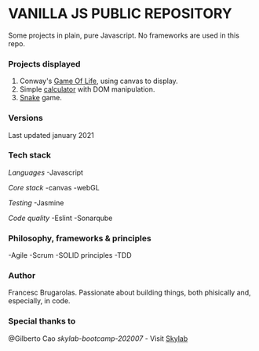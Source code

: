 VANILLA JS PUBLIC REPOSITORY
============================

Some projects in plain, pure Javascript. No frameworks are used in this repo.


### Projects displayed

1. Conway's [Game Of Life](https://github.com/fcesc-code/vanillaJS/tree/master/game_of_life), using canvas to display. 
2. Simple [calculator](https://github.com/fcesc-code/vanillaJS/tree/master/simple_calculator) with DOM manipulation.
3. [Snake](https://github.com/fcesc-code/vanillaJS/tree/master/game_snake) game.

### Versions

Last updated january 2021

### Tech stack

*Languages*
-Javascript

*Core stack*
-canvas
-webGL

*Testing*
-Jasmine

*Code quality*
-Eslint
-Sonarqube

### Philosophy, frameworks & principles

-Agile
-Scrum
-SOLID principles
-TDD


### Author

Francesc Brugarolas. Passionate about building things, both phisically and, especially, in code.

### Special thanks to

@Gilberto Cao
*skylab-bootcamp-202007* - Visit [Skylab](https://www.skylabcoders.com/es/)